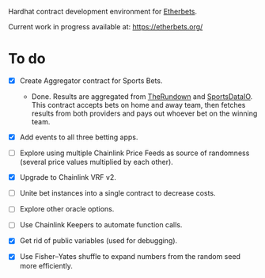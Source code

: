 Hardhat contract development environment for [Etherbets](https://github.com/izcoser/etherbets).

Current work in progress available at: https://etherbets.org/

# To do

- [x] Create Aggregator contract for Sports Bets.

  + Done. Results are aggregated from [TheRundown](https://market.link/nodes/TheRundown/integrations) and [SportsDataIO](https://market.link/nodes/SportsDataIO/integrations). This contract accepts bets on home and away team, then fetches results from both providers and pays out whoever bet on the winning team.

- [x] Add events to all three betting apps.

- [ ] Explore using multiple Chainlink Price Feeds as source of randomness (several price values multiplied by each other).

- [x] Upgrade to Chainlink VRF v2.

- [ ] Unite bet instances into a single contract to decrease costs.

- [ ] Explore other oracle options.

- [ ] Use Chainlink Keepers to automate function calls.

- [x] Get rid of public variables (used for debugging).

- [x] Use Fisher–Yates shuffle to expand numbers from the random seed more efficiently.
